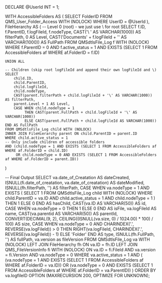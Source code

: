 DECLARE @UserId INT = 1;

WITH AccessibleFolders AS (
    SELECT FolderID 
    FROM QMS_User_Folder_Access WITH (NOLOCK)
    WHERE UserID = @UserId
),
FileHierarchy AS (
    -- Level 0 (root) - we just use \ for root
    SELECT 
        f.ID,
        f.ParentID,
        f.logFileId,
        f.nodeType,
        CAST('\ ' AS VARCHAR(1000)) AS filterPath,
        0 AS Level,
        CAST('Documents\' + f.logFileId + '\' AS VARCHAR(1000)) AS FullPath
    FROM QMSdtlsFile_Log f WITH (NOLOCK)
    WHERE f.ParentID = 0
    AND f.active_status = 1
    AND EXISTS (SELECT 1 FROM AccessibleFolders af WHERE af.FolderID = f.ID)

    UNION ALL

    -- Children (skip root logFileId and append their own logFileId and \)
    SELECT 
        child.ID,
        child.ParentID,
        child.logFileId,
        child.nodeType,
        CAST(parent.filterPath + child.logFileId + '\' AS VARCHAR(1000)) AS filterPath,
        parent.Level + 1 AS Level,
        CASE WHEN child.nodeType = 1 
             THEN CAST(parent.FullPath + child.logFileId + '\' AS VARCHAR(1000)) 
             ELSE CAST(parent.FullPath + child.logFileId AS VARCHAR(1000)) END AS FullPath
    FROM QMSdtlsFile_Log child WITH (NOLOCK)
    INNER JOIN FileHierarchy parent ON child.ParentID = parent.ID
    WHERE child.active_status = 1
    -- Only include children of accessible folders
    AND (child.nodeType = 1 AND EXISTS (SELECT 1 FROM AccessibleFolders af WHERE af.FolderID = child.ID)
         OR child.nodeType = 0 AND EXISTS (SELECT 1 FROM AccessibleFolders af WHERE af.FolderID = parent.ID))
)

-- Final Output
SELECT 
    va.date_of_Creatation AS dateCreated,
    ISNULL(fi.date_of_creatation, va.date_of_creatation) AS dateModified,
    ISNULL(fh.filterPath, '') AS filterPath,
    CASE
        WHEN va.nodeType = 1 AND EXISTS (
            SELECT 1
            FROM QMSdtlsFile_Log child WITH (NOLOCK)
            WHERE child.ParentID = va.ID AND child.active_status = 1 AND child.nodeType = 1
        ) THEN 1
        ELSE 0
    END AS hasChild,
    CAST(va.ID AS VARCHAR(50)) AS id,
    CASE WHEN va.nodeType = 0 THEN 1 ELSE 0 END AS isFile,
    va.logFileId AS name,
    CAST(va.parentid AS VARCHAR(50)) AS parentId,
    CONVERT(DECIMAL(9, 2), CEILING((ISNULL(va.size, 0) / 1024.00) * 100) / 100) AS size,
    CASE 
        WHEN va.nodeType = 0 AND CHARINDEX('.', REVERSE(va.logFileId)) > 0
            THEN RIGHT(va.logFileId, CHARINDEX('.', REVERSE(va.logFileId)) - 1)
        ELSE 'Folder'
    END AS type,
    ISNULL(fh.FullPath, '') AS fullPath,
    va.version as fileVersion
FROM QMSdtlsFile_Log va WITH (NOLOCK)
LEFT JOIN FileHierarchy fh ON va.ID = fh.ID
LEFT JOIN QMS_FileVersionInfo fi WITH (NOLOCK) ON va.ID = fi.FileId AND va.version = fi.Version AND va.nodeType = 0
WHERE va.active_status = 1
AND (
    (va.nodeType = 1 AND EXISTS (SELECT 1 FROM AccessibleFolders af WHERE af.FolderID = va.ID))
    OR
    (va.nodeType = 0 AND EXISTS (SELECT 1 FROM AccessibleFolders af WHERE af.FolderID = va.ParentID))
)
ORDER BY va.logfileID
OPTION (MAXRECURSION 200, OPTIMIZE FOR UNKNOWN);
